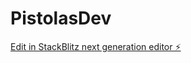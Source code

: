 # PistolasDev

[Edit in StackBlitz next generation editor ⚡️](https://stackblitz.com/~/github.com/KPISTOLAS/PistolasDev)